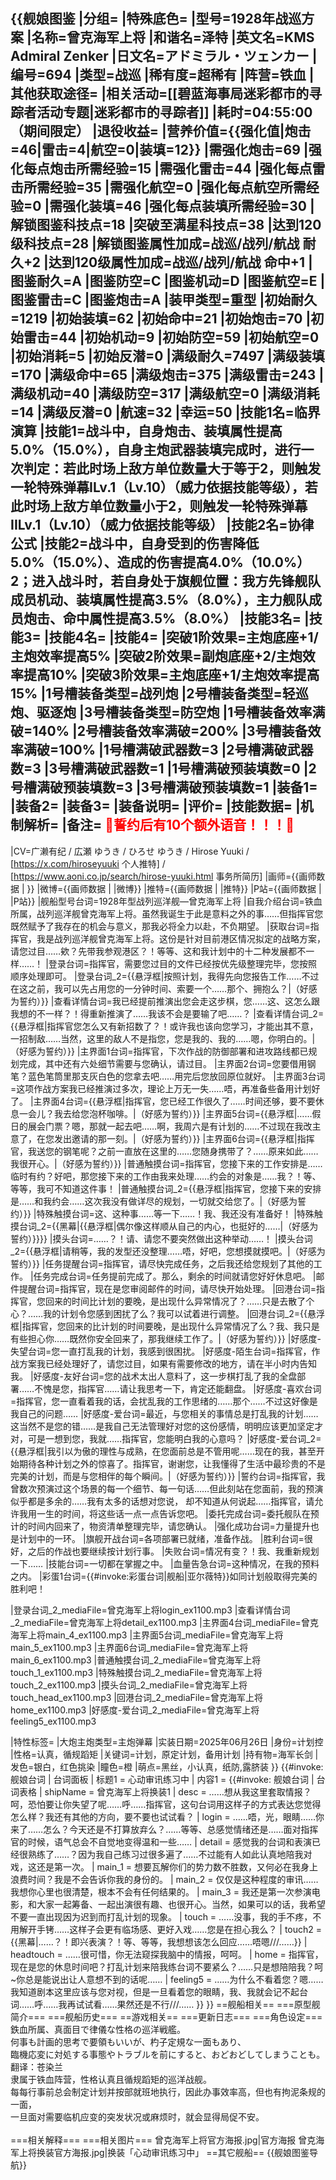 {{舰娘图鉴
|分组=
|特殊底色=
|型号=1928年战巡方案
|名称=曾克海军上将
|和谐名=泽特
|英文名=KMS Admiral Zenker
|日文名=アドミラル・ツェンカー
|编号=694
|类型=战巡
|稀有度=超稀有
|阵营=铁血
|其他获取途径=<!--【无则不填】-->
|相关活动=[[碧蓝海事局迷彩都市的寻踪者活动专题|迷彩都市的寻踪者]]
|耗时=04:55:00（期间限定）
|退役收益=<!--无法退役则填无法退役，否则不填-->
|营养价值={{强化值|炮击=46|雷击=4|航空=0|装填=12}}
|需强化炮击=69
|强化每点炮击所需经验=15
|需强化雷击=44
|强化每点雷击所需经验=35
|需强化航空=0
|强化每点航空所需经验=0
|需强化装填=46
|强化每点装填所需经验=30
|解锁图鉴科技点=18
|突破至满星科技点=38
|达到120级科技点=28
|解锁图鉴属性加成=战巡/战列/航战 耐久+2
|达到120级属性加成=战巡/战列/航战 命中+1
|图鉴耐久=A
|图鉴防空=C
|图鉴机动=D
|图鉴航空=E
|图鉴雷击=C
|图鉴炮击=A
|装甲类型=重型
|初始耐久=1219
|初始装填=62
|初始命中=21
|初始炮击=70
|初始雷击=44
|初始机动=9
|初始防空=59
|初始航空=0
|初始消耗=5
|初始反潜=0
|满级耐久=7497
|满级装填=170
|满级命中=65
|满级炮击=375
|满级雷击=243
|满级机动=40
|满级防空=317
|满级航空=0
|满级消耗=14
|满级反潜=0
|航速=32
|幸运=50
|技能1名=临界演算
|技能1=战斗中，自身炮击、装填属性提高5.0%（15.0%），自身主炮武器装填完成时，进行一次判定：若此时场上敌方单位数量大于等于2，则触发一轮特殊弹幕ILv.1（Lv.10）（威力依据技能等级），若此时场上敌方单位数量小于2，则触发一轮特殊弹幕IILv.1（Lv.10）（威力依据技能等级）
|技能2名=协律公式
|技能2=战斗中，自身受到的伤害降低5.0%（15.0%）、造成的伤害提高4.0%（10.0%）2；进入战斗时，若自身处于旗舰位置：我方先锋舰队成员机动、装填属性提高3.5%（8.0%），主力舰队成员炮击、命中属性提高3.5%（8.0%）
|技能3名=
|技能3=
|技能4名=
|技能4=
|突破1阶效果=主炮底座+1/主炮效率提高5%
|突破2阶效果=副炮底座+2/主炮效率提高10%
|突破3阶效果=主炮底座+1/主炮效率提高15%
|1号槽装备类型=战列炮
|2号槽装备类型=轻巡炮、驱逐炮
|3号槽装备类型=防空炮
|1号槽装备效率满破=140%
|2号槽装备效率满破=200%
|3号槽装备效率满破=100%
|1号槽满破武器数=3
|2号槽满破武器数=3
|3号槽满破武器数=1
|1号槽满破预装填数=0
|2号槽满破预装填数=3
|3号槽满破预装填数=1
|装备1=
|装备2=
|装备3=
|装备说明=
|评价=
|技能数据=
|机制解析=
|备注=
<span style="color:red;">💓誓约后有10个额外语音！！！💓</span><br>
----
|CV=广濑有纪 / 広瀬 ゆうき / ひろせ ゆうき / Hirose Yuuki / [https://x.com/hiroseyuuki 个人推特] / [https://www.aoni.co.jp/search/hirose-yuuki.html 事务所简历]
|画师={{画师数据 | }}
|微博={{画师数据 | |微博}}
|推特={{画师数据 | |推特}}
|P站={{画师数据 | |P站}}
|舰船型号台词=1928年型战列巡洋舰—曾克海军上将
|自我介绍台词=铁血所属，战列巡洋舰曾克海军上将。虽然我诞生于此是意料之外的事……但指挥官您既然赋予了我存在的机会与意义，那我必将全力以赴，不负期望。
|获取台词=指挥官，我是战列巡洋舰曾克海军上将。这份是针对目前港区情况拟定的战略方案，请您过目……欸？先带我参观港区？！等等、这和我计划中的十二种发展都不一样……！
|登录台词=指挥官，需要您过目的文件已经按优先级整理完毕，您按照顺序处理即可。
|登录台词_2={{悬浮框|按照计划，我得先向您报告工作……不过在这之前，我可以先占用您的一分钟时间、索要一个……那个、拥抱么？|（好感为誓约）}}
|查看详情台词=我已经提前推演出您会走这步棋，您……这、这怎么跟我想的不一样？！得重新推演了……我该不会是要输了吧……？
|查看详情台词_2={{悬浮框|指挥官您怎么又有新招数了？！或许我也该向您学习，才能出其不意，一招制敌……当然，这里的敌人不是指您，您是我的、我的……嗯，你明白的。|（好感为誓约）}}
|主界面1台词=指挥官，下次作战的防御部署和进攻路线都已规划完成，其中还有六处细节需要与您确认，请过目。
|主界面2台词=您要借用钢笔？蓝色笔筒里那支灰白色的您拿去吧……用完后您放回原位就好。
|主界面3台词=这项作战方案我已经推演过多次，理论上万无一失……唔，再准备些备用计划好了。
|主界面4台词={{悬浮框|指挥官，您已经工作很久了……时间还够，要不要休息一会儿？我去给您泡杯咖啡。|（好感为誓约）}}
|主界面5台词={{悬浮框|……假日的展会门票？嗯，那就一起去吧……啊，我周六是有计划的……不过现在我改主意了，在您发出邀请的那一刻。|（好感为誓约）}}
|主界面6台词={{悬浮框|指挥官，我送您的钢笔呢？之前一直放在这里的……您随身携带了？……原来如此……我很开心。|（好感为誓约）}}
|普通触摸台词=指挥官，您接下来的工作安排是……临时有约？好吧，那您接下来的工作由我来处理……约会的对象是……我？！等、等等，我可不知道这件事！
|普通触摸台词_2={{悬浮框|指挥官，您接下来的安排是……和我约会……这次我没有做详尽的规划，一切就交给您了。|（好感为誓约）}}
|特殊触摸台词=这、这种事……等一下……！我、我还没有准备好！
|特殊触摸台词_2={{黑幕|{{悬浮框|偶尔像这样顺从自己的内心，也挺好的……|（好感为誓约）}}}}
|摸头台词=……？！请、请您不要突然做出这种举动……！
|摸头台词_2={{悬浮框|请稍等，我的发型还没整理……唔，好吧，您想摸就摸吧。|（好感为誓约）}}
|任务提醒台词=指挥官，请尽快完成任务，之后我还给您规划了其他的工作。
|任务完成台词=任务提前完成了。那么，剩余的时间就请您好好休息吧。
|邮件提醒台词=指挥官，现在是您审阅邮件的时间，请尽快开始处理。
|回港台词=指挥官，您回来的时间比计划的要晚，是出现什么异常情况了？……只是去散了个心？……我的计划令您感到困扰了么？我可以试着进行调整。
|回港台词_2={{悬浮框|指挥官，您回来的比计划的时间要晚，是出现什么异常情况了么？我、我只是有些担心你……既然你安全回来了，那我继续工作了。|（好感为誓约）}}
|好感度-失望台词=您一直打乱我的计划，我感到很困扰。
|好感度-陌生台词=指挥官，作战方案我已经处理好了，请您过目，如果有需要修改的地方，请在半小时内告知我。
|好感度-友好台词=您的战术太出人意料了，这一步棋打乱了我的全盘部署……不愧是您，指挥官……请让我思考一下，肯定还能翻盘。
|好感度-喜欢台词=指挥官，您一直看着我的话，会扰乱我的工作思绪的……那个……不过这好像是我自己的问题……
|好感度-爱台词=最近，与您相关的事情总是打乱我的计划……这当然不是您的错……是我自己无法管理好对您的这份感情，明明应该更加坚定才对，可是一想到您，我就……指挥官，您能明白我的心意吗？
|好感度-爱台词_2={{悬浮框|我引以为傲的理性与成熟，在您面前总是不管用呢……现在的我，甚至开始期待各种计划之外的惊喜了。指挥官，谢谢您，让我懂得了生活中最珍贵的不是完美的计划，而是与您相伴的每个瞬间。|（好感为誓约）}}
|誓约台词=指挥官，我曾数次预演过这个场景的每一个细节、每一句话……但此刻站在您面前，我的预演似乎都是多余的……我有太多的话想对您说， 却不知道从何说起……指挥官，请允许我用一生的时间，将这些话一点一点告诉您吧。
|委托完成台词=委托舰队在预计的时间内回来了，物资清单整理完毕，请您确认。
|强化成功台词=力量提升也是计划中的一环。
|旗舰开战台词=各项部署已就绪，准备作战。
|胜利台词=很好，之后的作战也要继续按计划行事。
|失败台词=情况有变？！我、我重新规划一下……
|技能台词=一切都在掌握之中。
|血量告急台词=这种情况，在我的预料之内。
|彩蛋1台词={{#invoke:彩蛋台词|舰船|亚尔薇特}}如同计划般取得完美的胜利吧！

|登录台词_2_mediaFile=曾克海军上将login_ex1100.mp3
|查看详情台词_2_mediaFile=曾克海军上将detail_ex1100.mp3
|主界面4台词_mediaFile=曾克海军上将main_4_ex1100.mp3
|主界面5台词_mediaFile=曾克海军上将main_5_ex1100.mp3
|主界面6台词_mediaFile=曾克海军上将main_6_ex1100.mp3
|普通触摸台词_2_mediaFile=曾克海军上将touch_1_ex1100.mp3
|特殊触摸台词_2_mediaFile=曾克海军上将touch_2_ex1100.mp3
|摸头台词_2_mediaFile=曾克海军上将touch_head_ex1100.mp3
|回港台词_2_mediaFile=曾克海军上将home_ex1100.mp3
|好感度-爱台词_2_mediaFile=曾克海军上将feeling5_ex1100.mp3

|特性标签=
|大炮主炮类型=主炮弹幕
|实装日期=2025年06月26日
|身份=计划控
|性格=认真，循规蹈矩
|关键词=计划，原定计划，备用计划
|持有物=海军长剑
|发色=银白，红色挑染
|瞳色=橙
|萌点=黑丝，小认真，纸防,露脐装
}}
{{#invoke: 舰娘台词 | 台词面板 
| 标题1 = 心动审讯练习中
| 内容1 = {{#invoke: 舰娘台词 | 台词表格
  | shipName = 曾克海军上将换装1
  | desc = ……想从我这里套取情报？呵，恐怕要让你失望了呢……呼……指挥官，这句台词用这样子的方式表达您觉得怎么样？我还有其他的方向，要不要也试试看？
  | login = ……唔，光，眼睛……你来了……怎么？今天还是不打算放弃么？……等等、总感觉情绪还是……面对指挥官的时候，语气总会不自觉地变得温和一些……
  | detail = 感觉我的台词和表演已经很熟练了……？因为我自己练习过很多遍了……不过能有人如此认真地陪我对戏，这还是第一次。
  | main_1 = 想要瓦解你们的势力数不胜数，又何必在我身上浪费时间？我是不会告诉你我的身份的。
  | main_2 = 仅仅是这种程度的审讯……我想你心里也很清楚，根本不会有任何结果的。
  | main_3 = 我还是第一次参演电影，和大家一起筹备、一起出演很有趣、也很开心。当然，如果可以的话，我希望不要一直出现因为迟到而打乱计划的现象。
  | touch = ……没事，我的手不疼，不用解开手铐……这样子会更有临场感、更好入戏……您是在担心我么？
  | touch2 = {{黑幕|……？！即兴表演？！等、等等，我想想该怎么回应……唔嗯///……}}
  | headtouch = ……很可惜，你无法窥探我脑中的情报，呵呵。
  | home = 指挥官，现在是您的休息时间吧？打乱计划来陪我练台词不要紧么？……只是想陪陪我？呵~你总是能说出让人意想不到的话呢……
  | feeling5 = ……为什么不看着您？嗯……我知道剧本这里应该与您对视，但是一旦看着您的眼睛，我、我就会记不起台词……呼……我再试试看……果然还是不行///……
  }}
}}
==舰船相关==
===原型舰简介===
===舰船历史===
==游戏相关==
===更新日志===
===角色设定===
鉄血所属、真面目で律儀な性格の巡洋戦艦。<br>
何事も計画的思考で要領もいいが、杓子定規な一面もあり、<br>
臨機応変に対処する事態やトラブルを前にすると、おどおどしてしまうことも。<br>
翻译：苍染兰<br>
隶属于铁血阵营，性格认真且循规蹈矩的巡洋战舰。<br>
每每行事前总会制定计划并按部就班地执行，因此办事效率高，但也有拘泥条规的一面，<br>
一旦面对需要临机应变的突发状况或麻烦时，就会显得局促不安。<br><br>
===相关解释===
===相关图片===
<gallery mode="packed" heights="250px">
曾克海军上将官方海报.jpg|官方海报
曾克海军上将换装官方海报.jpg|换装「心动审讯练习中」
</gallery>
==其它舰船==
{{舰娘图鉴导航}}